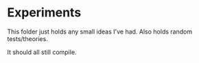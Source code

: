 # Experiments
This folder just holds any small ideas I've had. Also holds random tests/theories.

It should all still compile.
